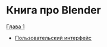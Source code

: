 # Книга про Blender

[Глава 1](parts/part01/)
 - [Пользовательский интерфейс](parts/part01/user_interface.md)
